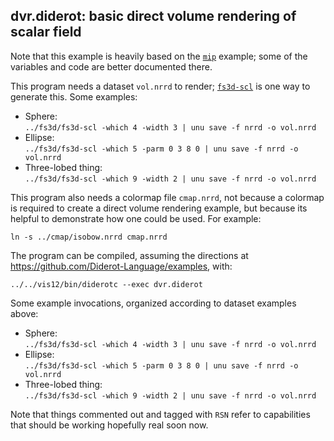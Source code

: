 ## dvr.diderot: basic direct volume rendering of scalar field

Note that this example is heavily based on the [`mip`](../mip) example;
some of the variables and code are better documented there.

This program needs a dataset `vol.nrrd` to render; [`fs3d-scl`](../fs3d) is one
way to generate this.  Some examples:
* Sphere:  
   `../fs3d/fs3d-scl -which 4 -width 3 | unu save -f nrrd -o vol.nrrd`
* Ellipse:  
   `../fs3d/fs3d-scl -which 5 -parm 0 3 8 0 | unu save -f nrrd -o vol.nrrd`
* Three-lobed thing:  
   `../fs3d/fs3d-scl -which 9 -width 2 | unu save -f nrrd -o vol.nrrd`

This program also needs a colormap file `cmap.nrrd`, not because a colormap
is required to create a direct volume rendering example, but because its helpful
to demonstrate how one could be used.  For example:

	ln -s ../cmap/isobow.nrrd cmap.nrrd

The program can be compiled, assuming the directions at
https://github.com/Diderot-Language/examples, with:

	../../vis12/bin/diderotc --exec dvr.diderot

Some example invocations, organized according to dataset examples above:
* Sphere:  
   `../fs3d/fs3d-scl -which 4 -width 3 | unu save -f nrrd -o vol.nrrd`
* Ellipse:  
   `../fs3d/fs3d-scl -which 5 -parm 0 3 8 0 | unu save -f nrrd -o vol.nrrd`
* Three-lobed thing:  
   `../fs3d/fs3d-scl -which 9 -width 2 | unu save -f nrrd -o vol.nrrd`

Note that things commented out and tagged with `RSN` refer to capabilities
that should be working hopefully real soon now.
